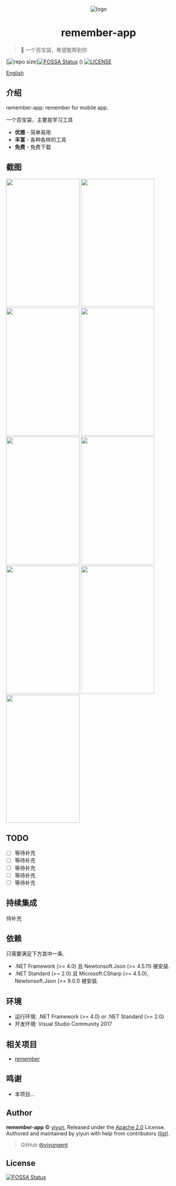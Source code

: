 <p align="center">
<img src="docs/_images/logo.png" alt="logo">
</p>
<h1 align="center">remember-app</h1>

> :cake: 一个百宝袋，希望能帮到你

[![repo size](https://img.shields.io/github/repo-size/yiyungent/remember-app.svg?style=flat)][![FOSSA Status](https://app.fossa.com/api/projects/git%2Bgithub.com%2Fyiyungent%2Fremember-app.svg?type=shield)](https://app.fossa.com/projects/git%2Bgithub.com%2Fyiyungent%2Fremember-app?ref=badge_shield)
()
[![LICENSE](https://img.shields.io/github/license/yiyungent/remember-app.svg?style=flat)](https://github.com/yiyungent/remember-app/blob/master/LICENSE)


[English](README_en.md)

## 介绍

remember-app: remember for mobile app.   

一个百宝袋，主要是学习工具
 + **优雅** - 简单易用
 + **丰富** - 各种各样的工具
 + **免费** - 免费下载

 ## 截图

<img src="docs/_images/1.png" width="200" height="348">
<img src="docs/_images/2.png" width="200" height="348">
<img src="docs/_images/3.png" width="200" height="348">
<img src="docs/_images/4.png" width="200" height="348">
<img src="docs/_images/5.png" width="200" height="348">
<img src="docs/_images/6.png" width="200" height="348">
<img src="docs/_images/7.png" width="200" height="348">
<img src="docs/_images/8.png" width="200" height="348">
<img src="docs/_images/9.png" width="200" height="348">

 
## TODO

- [ ] 等待补充
- [ ] 等待补充
- [ ] 等待补充
- [ ] 等待补充
- [ ] 等待补充

## 持续集成

待补充

## 依赖

只需要满足下方其中一条.

- .NET Framework (>= 4.0) 且 Newtonsoft.Json (>= 4.5.11) 被安装.
- .NET Standard (>= 2.0) 且 Microsoft.CSharp (>= 4.5.0), Newtonsoft.Json (>= 9.0.1) 被安装.

## 环境

- 运行环境: .NET Framework (>= 4.0) or .NET Standard (>= 2.0)    
- 开发环境: Visual Studio Community 2017

## 相关项目

- [remember](https://github.com/yiyungent/remember)
 
## 鸣谢

- 本项目...

## Author

**remember-app** © [yiyun](https://github.com/yiyungent), Released under the [Apache 2.0](./LICENSE) License.<br>
Authored and maintained by yiyun with help from contributors ([list](https://github.com/yiyungent/remember-app/contributors)).

> GitHub [@yiyungent](https://github.com/yiyungent)



## License
[![FOSSA Status](https://app.fossa.com/api/projects/git%2Bgithub.com%2Fyiyungent%2Fremember-app.svg?type=large)](https://app.fossa.com/projects/git%2Bgithub.com%2Fyiyungent%2Fremember-app?ref=badge_large)